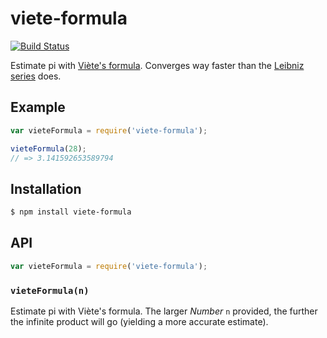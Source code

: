 # viete-formula

[![Build Status][travis-svg]][travis]

Estimate pi with [Viète's formula][viete formula]. Converges way faster than
the [Leibniz series][leibniz series] does.

## Example

``` javascript
var vieteFormula = require('viete-formula');

vieteFormula(28);
// => 3.141592653589794
```

## Installation

``` bash
$ npm install viete-formula
```

## API

``` javascript
var vieteFormula = require('viete-formula');
```

### `vieteFormula(n)`

Estimate pi with Viète's formula. The larger _Number_ `n` provided, the further
the infinite product will go (yielding a more accurate estimate).


   [travis]: https://travis-ci.org/KenanY/viete-formula
   [travis-svg]: https://img.shields.io/travis/KenanY/viete-formula.svg
   [viete formula]: https://en.wikipedia.org/wiki/Vi%C3%A8te's_formula
   [leibniz series]: https://github.com/KenanY/leibniz-series